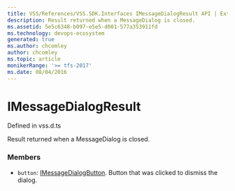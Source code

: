 ```yaml
---
title: VSS/References/VSS.SDK.Interfaces IMessageDialogResult API | Extensions for Azure DevOps Services
description: Result returned when a MessageDialog is closed.
ms.assetid: 5e5c6348-b097-e5e5-d001-577a353911fd
ms.technology: devops-ecosystem
generated: true
ms.author: chcomley
author: chcomley
ms.topic: article
monikerRange: '>= tfs-2017'
ms.date: 08/04/2016
---
```


# IMessageDialogResult

Defined in vss.d.ts

Result returned when a MessageDialog is closed.

### Members

* `button`: [IMessageDialogButton](../../../VSS/References/VSS_SDK_Interfaces/IMessageDialogButton.md). Button that was clicked to dismiss the dialog.
